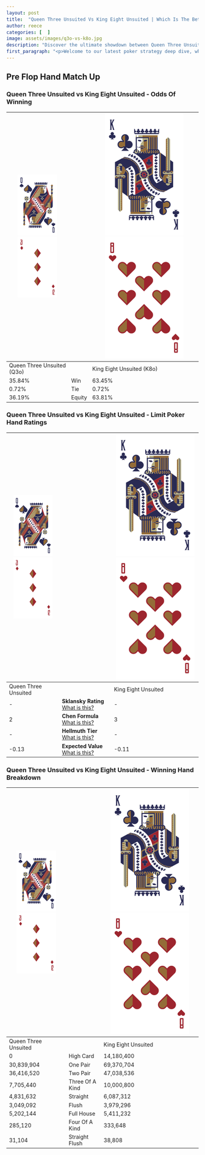 ```yaml
---
layout: post
title:  "Queen Three Unsuited Vs King Eight Unsuited | Which Is The Better Hand In Poker? A Complete Guide"
author: reece
categories: [  ]
image: assets/images/q3o-vs-k8o.jpg
description: "Discover the ultimate showdown between Queen Three Unsuited and King Eight Unsuited in poker! Uncover the odds, strategies, and scenarios where one hand triumphs over the other. Get ready to up your poker game with this thrilling analysis."
first_paragraph: "<p>Welcome to our latest poker strategy deep dive, where we're pitting two distinct hands against each other in a high-stakes showdown: Queen Three Unsuited vs King Eight Unsuited.</p><p>In the dynamic world of poker, every decision counts, and knowing which hand holds the upper hand is key to your success at the table.</p><p>In this article, we'll dissect these two hands, explore the scenarios where one dominates the other, and equip you with the knowledge to make strategic choices that can tip the odds in your favor.</p><p>Get ready to unravel the intriguing dynamics of these poker hands and elevate your game to new heights.</p>"
---
```




[comment]: # (sp0)

## Pre Flop Hand Match Up

<div class="table hand-ratings" markdown="1"> 



### Queen Three Unsuited vs King Eight Unsuited - Odds Of Winning


    
| ![image info](assets/images/hand1/Q.png) ![image info](assets/images/hand1/3o.png) |  | ![image info](assets/images/hand2/K.png) ![image info](assets/images/hand2/8o.png) |
| -------- | -------- | -------- |
| Queen Three Unsuited (Q3o) |  | King Eight Unsuited (K8o) |
| 35.84% | Win | 63.45% |
| 0.72% | Tie | 0.72% |
| 36.19% | Equity | 63.81% |




[comment]: # (sp1)



### Queen Three Unsuited vs King Eight Unsuited - Limit Poker Hand Ratings


    
| ![image info](assets/images/hand1/Q.png) ![image info](assets/images/hand1/3o.png) |  | ![image info](assets/images/hand2/K.png) ![image info](assets/images/hand2/8o.png) |
| -------- | -------- | -------- |
| Queen Three Unsuited |  | King Eight Unsuited |
| - | **Sklansky Rating** [What is this?](/sklansky-rating-explained) | - |
| 2 | **Chen Formula** [What is this?](/chen-formula-explained) | 3 |
| - | **Hellmuth Tier** [What is this?](/Hellmuth-tier-explained) | - |
| -0.13 | **Expected Value** [What is this?](/expected-value-explained) | -0.11 |




[comment]: # (sp2)



### Queen Three Unsuited vs King Eight Unsuited - Winning Hand Breakdown


    
| ![image info](assets/images/hand1/Q.png) ![image info](assets/images/hand1/3o.png) |  | ![image info](assets/images/hand2/K.png) ![image info](assets/images/hand2/8o.png) |
| -------- | -------- | -------- |
| Queen Three Unsuited |  | King Eight Unsuited |
| 0 | High Card | 14,180,400 |
| 30,839,904 | One Pair | 69,370,704 |
| 36,416,520 | Two Pair | 47,038,536 |
| 7,705,440 | Three Of A Kind | 10,000,800 |
| 4,831,632 | Straight | 6,087,312 |
| 3,049,092 | Flush | 3,979,296 |
| 5,202,144 | Full House | 5,411,232 |
| 285,120 | Four Of A Kind | 333,648 |
| 31,104 | Straight Flush | 38,808 |




[comment]: # (sp3)



</div>

[comment]: # (sp4)



[comment]: # (sp5)

